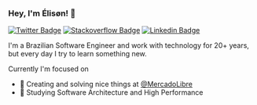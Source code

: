 ### Hey, I'm Élisøn! 👋

[![Twitter Badge](https://img.shields.io/badge/-Twitter-1ca0f1?style=flat-square&labelColor=1ca0f1&logo=twitter&logoColor=white&link=https://twitter.com/elisongomes)](https://twitter.com/elisongomes)
[![Stackoverflow Badge](https://img.shields.io/badge/-Stackoverflow-lightgrey?style=flat-square&labelColor=lightgrey&logo=stackoverflow&link=https://stackoverflow.com/users/7691239/%c3%89lison-gomes)](https://stackoverflow.com/users/7691239/%c3%89lison-gomes)
[![Linkedin Badge](https://img.shields.io/badge/-LinkedIn-blue?style=flat-square&logo=Linkedin&logoColor=white&link=https://www.linkedin.com/in/elisongomes/)](https://www.linkedin.com/in/elisongomes/)

I'm a Brazilian Software Engineer and work with technology for 20+ years, but every day I try to learn something new.

Currently I'm focused on

- 🔭 Creating and solving nice things at [@MercadoLibre](https://github.com/MercadoLibre/)
- 🌱 Studying Software Architecture and High Performance
